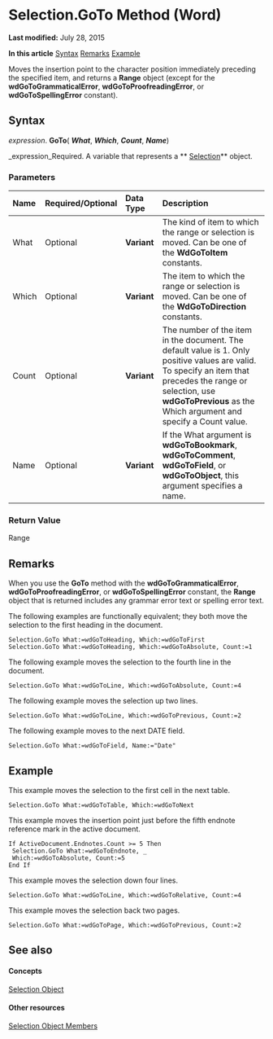 
# Selection.GoTo Method (Word)

 **Last modified:** July 28, 2015

 **In this article**
 [Syntax](#sectionSection0)
 [Remarks](#sectionSection1)
 [Example](#sectionSection2)


Moves the insertion point to the character position immediately preceding the specified item, and returns a  **Range** object (except for the **wdGoToGrammaticalError**,  **wdGoToProofreadingError**, or  **wdGoToSpellingError** constant).


## Syntax
<a name="sectionSection0"> </a>

 _expression_. **GoTo**( **_What_**,  **_Which_**,  **_Count_**,  **_Name_**)

 _expression_Required. A variable that represents a  ** [Selection](7b574a91-c33e-ecfd-6783-6b7528b2ed8f.md)** object.


### Parameters



|**Name**|**Required/Optional**|**Data Type**|**Description**|
|:-----|:-----|:-----|:-----|
|What|Optional| **Variant**|The kind of item to which the range or selection is moved. Can be one of the  **WdGoToItem** constants.|
|Which|Optional| **Variant**|The item to which the range or selection is moved. Can be one of the  **WdGoToDirection** constants.|
|Count|Optional| **Variant**|The number of the item in the document. The default value is 1. Only positive values are valid. To specify an item that precedes the range or selection, use  **wdGoToPrevious** as the Which argument and specify a Count value.|
|Name|Optional| **Variant**|If the What argument is  **wdGoToBookmark**,  **wdGoToComment**,  **wdGoToField**, or  **wdGoToObject**, this argument specifies a name.|

### Return Value

Range


## Remarks
<a name="sectionSection1"> </a>

When you use the  **GoTo** method with the **wdGoToGrammaticalError**,  **wdGoToProofreadingError**, or  **wdGoToSpellingError** constant, the **Range** object that is returned includes any grammar error text or spelling error text.

The following examples are functionally equivalent; they both move the selection to the first heading in the document.




```
Selection.GoTo What:=wdGoToHeading, Which:=wdGoToFirst 
Selection.GoTo What:=wdGoToHeading, Which:=wdGoToAbsolute, Count:=1
```

The following example moves the selection to the fourth line in the document.




```
Selection.GoTo What:=wdGoToLine, Which:=wdGoToAbsolute, Count:=4
```

The following example moves the selection up two lines.




```
Selection.GoTo What:=wdGoToLine, Which:=wdGoToPrevious, Count:=2
```

The following example moves to the next DATE field.




```
Selection.GoTo What:=wdGoToField, Name:="Date"
```


## Example
<a name="sectionSection2"> </a>

This example moves the selection to the first cell in the next table.


```
Selection.GoTo What:=wdGoToTable, Which:=wdGoToNext
```

This example moves the insertion point just before the fifth endnote reference mark in the active document.




```
If ActiveDocument.Endnotes.Count >= 5 Then 
 Selection.GoTo What:=wdGoToEndnote, _ 
 Which:=wdGoToAbsolute, Count:=5 
End If
```

This example moves the selection down four lines.




```
Selection.GoTo What:=wdGoToLine, Which:=wdGoToRelative, Count:=4
```

This example moves the selection back two pages.




```
Selection.GoTo What:=wdGoToPage, Which:=wdGoToPrevious, Count:=2
```


## See also
<a name="sectionSection2"> </a>


#### Concepts


 [Selection Object](7b574a91-c33e-ecfd-6783-6b7528b2ed8f.md)
#### Other resources


 [Selection Object Members](71e67a43-d40a-ad9a-8ef2-c5c487733e0d.md)
